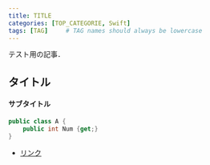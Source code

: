 ```yaml
---
title: TITLE
categories: [TOP_CATEGORIE, Swift]
tags: [TAG]     # TAG names should always be lowercase
---
```



テスト用の記事．


## タイトル

#### サブタイトル

```cs
public class A {
    public int Num {get;}
}
```


- [リンク](https://yeun.github.io/open-color/)